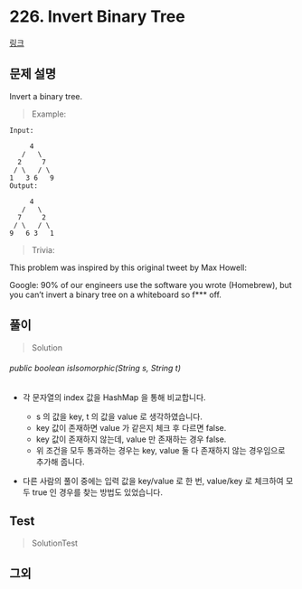 # 226. Invert Binary Tree   
[링크](https://leetcode.com/problems/invert-binary-tree/)

## 문제 설명

Invert a binary tree.

> Example:
```
Input:

     4
   /   \
  2     7
 / \   / \
1   3 6   9
Output:

     4
   /   \
  7     2
 / \   / \
9   6 3   1
```

> Trivia:

This problem was inspired by this original tweet by Max Howell:

Google: 90% of our engineers use the software you wrote (Homebrew), but you can’t invert a binary tree on a whiteboard so f*** off.

## 풀이
> Solution

###### public boolean isIsomorphic(String s, String t)  
- 각 문자열의 index 값을 HashMap 을 통해 비교합니다.
    - s 의 값을 key, t 의 값을 value 로 생각하였습니다.
    - key 값이 존재하면 value 가 같은지 체크 후 다르면 false.
    - key 값이 존재하지 않는데, value 만 존재하는 경우 false. 
    - 위 조건을 모두 통과하는 경우는 key, value 둘 다 존재하지 않는 경우임으로 추가해 줍니다. 

- 다른 사람의 풀이 중에는 입력 값을 key/value 로 한 번, value/key 로 체크하여 모두 true 인 경우를 찾는 방법도 있었습니다. 

## Test    
> SolutionTest


## 그외
